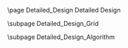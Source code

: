 \page Detailed_Design Detailed Design

\subpage Detailed_Design_Grid

\subpage Detailed_Design_Algorithm
